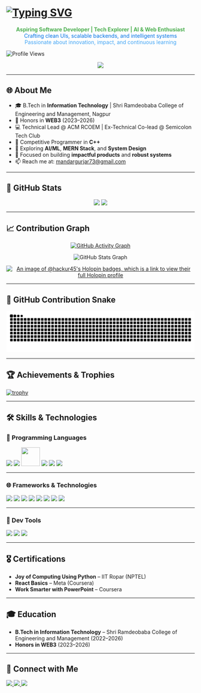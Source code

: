# <a href="https://git.io/typing-svg"><img src="https://readme-typing-svg.demolab.com?font=ROBOTO&weight=600&size=25&pause=1000&color=B771F7&width=435&lines=Hey+there%2C+I'm+Mandar+Gurjar+%F0%9F%91%8B" alt="Typing SVG" /></a>

<p align="center">
  <b><span style="color: #4CAF50;">Aspiring Software Developer | Tech Explorer | AI & Web Enthusiast</span></b><br/>
  <span style="color: #0073e6;">Crafting clean UIs, scalable backends, and intelligent systems</span><br/>
  <span style="color: #42a5f5;">Passionate about innovation, impact, and continuous learning</span>
</p>

![Profile Views](https://komarev.com/ghpvc/?username=Hackur45&color=brightgreen)

<div align="center">
  <img src="https://octodex.github.com/images/daftpunktocat-thomas.gif" width="400"/>
</div>

---

## 🌐 About Me  

- 🎓 B.Tech in **Information Technology** | Shri Ramdeobaba College of Engineering and Management, Nagpur  
- 🏅 Honors in **WEB3** (2023–2026)  
- 💻 Technical Lead @ ACM RCOEM | Ex-Technical Co-lead @ Semicolon Tech Club  
- 🚀 Competitive Programmer in **C++**  
- 🌱 Exploring **AI/ML**, **MERN Stack**, and **System Design**  
- 🧠 Focused on building **impactful products** and **robust systems**  
- 📫 Reach me at: [mandargurjar73@gmail.com](mailto:mandargurjar73@gmail.com)

---

## 🚀 GitHub Stats  
<div align="center">  
  <img src="https://github-readme-stats.vercel.app/api?username=Hackur45&show_icons=true&theme=radical&text_color=ffffff&bg_color=000000" height="180px"/>  
  <img src="https://github-readme-stats.vercel.app/api/top-langs/?username=Hackur45&layout=compact&theme=radical&text_color=ffffff&bg_color=000000" height="180px"/>  
</div>  

---

## 📈 Contribution Graph  
<div align="center">  

[![GitHub Activity Graph](https://github-readme-activity-graph.vercel.app/graph?username=Hackur45&theme=tokyo-night&bg_color=0d1117&color=3e8e7e&line=66ff00&point=ffffff&hide_border=true)](https://github.com/ashutosh00710/github-readme-activity-graph)  

![GitHub Stats Graph](https://github-profile-summary-cards.vercel.app/api/cards/profile-details?username=Hackur45&theme=radical&hide_border=true)  

[![An image of @hackur45's Holopin badges, which is a link to view their full Holopin profile](https://holopin.me/hackur45)](https://holopin.io/@hackur45)

</div>  

---

## 🐍 GitHub Contribution Snake  
<p align="center">
  <picture>
    <source media="(prefers-color-scheme: dark)" srcset="https://github.com/Hackur45/Hackur45/blob/output/github-snake-dark.svg">
    <source media="(prefers-color-scheme: light)" srcset="https://github.com/Hackur45/Hackur45/blob/output/github-snake.svg">
    <img alt="GitHub Contribution Snake" src="https://github.com/Hackur45/Hackur45/blob/output/github-snake-dark.svg">
  </picture>
</p>

---

## 🏆 Achievements & Trophies  
[![trophy](https://github-profile-trophy.vercel.app/?username=Hackur45&theme=radical&column=4&margin-w=15&margin-h=15&no-bg=true&no-frame=true&rank=S,AAA,AA,A)](https://github.com/ryo-ma/github-profile-trophy)  

---

## 🛠️ Skills & Technologies  

### 🚀 Programming Languages  
<p align="left">
  <img src="https://user-images.githubusercontent.com/74038190/212257472-08e52665-c503-4bd9-aa20-f5a4dae769b5.gif" width="50"/>
  <img src="https://img.shields.io/badge/Java-007396?logo=java&logoColor=white&style=for-the-badge"/>
  <img src="https://user-images.githubusercontent.com/74038190/212257454-16e3712e-945a-4ca2-b238-408ad0bf87e6.gif" width="50" height="50">
  <img src="https://img.shields.io/badge/TypeScript-007ACC?logo=typescript&logoColor=white&style=for-the-badge"/>
  <img src="https://img.shields.io/badge/C++-00599C?logo=cplusplus&logoColor=white&style=for-the-badge"/>
  <img src="https://img.shields.io/badge/SQL-4479A1?logo=MySQL&logoColor=white&style=for-the-badge"/>
</p>

---

### 🌐 Frameworks & Technologies  
<p align="left">
  <img src="https://user-images.githubusercontent.com/74038190/212257467-871d32b7-e401-42e8-a166-fcfd7baa4c6b.gif" width="50"/>
  <img src="https://img.shields.io/badge/Next.js-000000?logo=nextdotjs&logoColor=white&style=for-the-badge"/>
  <img src="https://user-images.githubusercontent.com/74038190/212257460-738ff738-247f-4445-a718-cdd0ca76e2db.gif" width="50"/>
  <img src="https://img.shields.io/badge/MongoDB-4EA94B?logo=mongodb&logoColor=white&style=for-the-badge"/>
  <img src="https://img.shields.io/badge/Express.js-000000?logo=express&logoColor=white&style=for-the-badge"/>
  <img src="https://user-images.githubusercontent.com/74038190/212280805-9bcb336b-8c55-46a8-abf8-ff286ab55472.gif" width="50"/>
  <img src="https://img.shields.io/badge/Material--UI-0081CB?logo=material-ui&logoColor=white&style=for-the-badge"/>
  <img src="https://img.shields.io/badge/Tailwind%20CSS-06B6D4?logo=tailwind-css&logoColor=white&style=for-the-badge"/>
</p>

---

### 🧠 Dev Tools  
<p align="left">
  <img src="https://user-images.githubusercontent.com/74038190/212257468-1e9a91f1-b626-4baa-b15d-5c385dfa7ed2.gif" width="50"/>
  <img src="https://user-images.githubusercontent.com/74038190/212281775-b468df30-4edc-4bf8-a4ee-f52e1aaddc86.gif" width="50"/>
  <img src="https://user-images.githubusercontent.com/74038190/212257465-7ce8d493-cac5-494e-982a-5a9deb852c4b.gif" width="50"/>
</p>

---

## 🎖️ Certifications  
- **Joy of Computing Using Python** – IIT Ropar (NPTEL)  
- **React Basics** – Meta (Coursera)  
- **Work Smarter with PowerPoint** – Coursera  

---

## 🎓 Education  
- **B.Tech in Information Technology** – Shri Ramdeobaba College of Engineering and Management (2022–2026)  
- **Honors in WEB3** (2023–2026)  

---

## 📌 Connect with Me  
<p align="left">
  <a href="https://www.linkedin.com/in/mandar-gurjar-36a095259">
    <img src="https://img.shields.io/badge/LinkedIn-Profile-blue?style=for-the-badge&logo=linkedin"/>
  </a>
  <a href="https://github.com/Hackur45">
    <img src="https://img.shields.io/badge/GitHub-Profile-black?style=for-the-badge&logo=github"/>
  </a>
  <a href="https://instagram.com/mandar_g7">
    <img src="https://img.shields.io/badge/Instagram-%23E4405F.svg?style=for-the-badge&logo=instagram&logoColor=white"/>
  </a>
</p>
